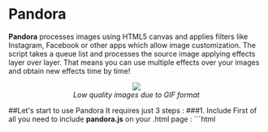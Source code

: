 # Pandora
<b>Pandora</b> processes images using HTML5 canvas and applies filters like Instagram, Facebook or other apps which allow image customization. The script takes a queue list and processes the source image applying effects layer over layer. That means you can use multiple effects over your images and obtain new effects time by time!
<p align="center"><img src="http://i.imgur.com/VaIwNzd.gif"><br><i>Low quality images due to GIF format</i></p>
##Let's start to use Pandora
It requires just 3 steps :
###1. Include
First of all you need to include <b>pandora.js</b> on your .html page :
```html
<script type="text/javascript" src="pandora.js"><script>
```
###2. Set up targets
Pandora requires 3 attributes applied <b>inline</b> on ```<img> ```
- `pandora` : Pandora's class target
- `src` : Contains the path of the image target
- `data-queue` : Contains the queue of <b>Pandora's effects</b> you want to apply

 Let's give an example :
```html
<img src="myImage1.png" class="pandora" data-queue="colorfull();">
<img src="myImage2.png" class="pandora" data-queue="bw();brightness(10);contrast(30);">
...
<img src="myImageX.png" class="pandora" data-queue="colorBalance(40, 20, 20);">
```
Pandora creates off screen canvas and returns a new ```<img>``` with BASE64 url from it which replace the initial one.

###3. Start Pandora
Start Pandora creating a Pandora object in the end of body :
```html
<script type="text/javascript>
  var PandoraBox = new Pandora();
</script>
```
###HTML5 Support
If a browser has some issue with Pandora all your initial images will remain rendered on the screen without effects and <b>without blank screen</b>.

## Pandora Effects
Pandora offers many effects which you can apply over your images

###Presets
A set of compounds effects ready to use without requiring any parameter

Preset | Release | Description
--- | --- | --- |
`bw()` | 1.0 | Black and white effect
`redBw()`| 1.0 | Red B&W preset
`darkBw()`| 1.0 | Dark B&W preset
`brilliantRed()`| 1.0 | High Red and Brown preset
`vintage()`| 1.0 | Vintage preset
`vintage2()`| 1.0 | Vintage preset
`sprite()`| 1.0 | High contrast and colorfull preset
`colorfull()`| 1.0 | Colorfull preset
`fluoNight()`| 1.0 | Colorfull preset perfect for night image (party etc)

###Effects
A set of simple effects

Effect | Parameters | Release | Description
--- | --- | --- | ---
`noise()` | - `value`(optional) : Noise intensity | 1.0 | Noise effect
`invert()` | - `R` : Boolean invert Red channel<br> - `G` : Boolean invert Green channel<br> - `B` : Boolean invert blue channel<br> - `intensity`(optional) : Intensity value adjustment | 1.0 | Invert effect
`blur()` | - `value`(optional) : Blur ratio | 1.0 | Blur effect
`sepia()` |  | 1.0 | Sepia effect
`HDR()` | | 1.0 | HDR effect
`fill()` | - `blendMode` : Blend mode (`source-over`, `source-in`, `source-out`, `source-atop`, `destination-over`, `destination-in`, `destination-out`, `destination-atop`, `lighter`, `copy`, `xor`, `multiply`, `screen`, `overlay`, `darken`, `lighten`, `color-dodge`, `color-burn`, `hard-light`, `soft-light`, `difference`, `exclusion`, `hue`, `saturation`, `color`, `luminosity`)<br><br> - `fillingType` : Filling type (`color` or `gradient`)<br> - `fillingValue` : Filling value<br> - `alpha` : Opacity value| 1.0 | Color or gradient layer with blending

### Adjustments
A set of adjustments

Adjustment | Parameters | Release | Description  
--- | --- | --- | ---
`brightness()` | - `value` : Adjustment value | 1.0 | Brightness adjustment
`contrast()` | - `value` : Contrast value | 1.0 | Contrast adjustment
`colorBalance()` | - `R` : Adjustment value of Red channel [0 to 255]<br> - `G` : Adjustment value of Green channel [0 to 255]<br> - `B` : Adjustment value of Blue channel [0 to 255]| 1.0 | Color balance
`autoAdj()` |  | 1.0 | Brightness and contrast auto adjustment
`exposure()` | - `value` : Exposure value [0 to 1] | 1.0 | Exposure adjustment
`selectiveCorrection()` <b>BETA</b> | - `R`, `C`, `M`, `Y`, `K` : CMYK Adjustment for Red channel<br>- `Y`, `C`, `M`, `Y`, `K` : CMYK Adjustment for Yellow channel<br>- `G`, `C`, `M`, `Y`, `K` : CMYK Adjustment for Green channel<br>- `C`, `C`, `M`, `Y`, `K` : CMYK Adjustment for Cyan channel<br>- `B`, `C`, `M`, `Y`, `K` : CMYK Adjustment for Blue channel<br>- `M`, `C`, `M`, `Y`, `K` : CMYK Adjustment for Magenta channel<br>| 1.0 | Selective color correction similar to Adobe Photoshop (CMYK adjustment values don't correspond with Adobe's tool).





